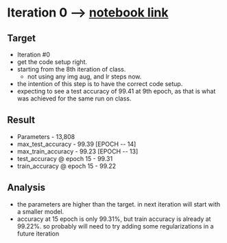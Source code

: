 # Iteration 0 --> [notebook link](https://github.com/askmuhsin/weights_heist_eva7/blob/main/S5/nbs/iteration_0.ipynb)
## Target
- Iteration #0
- get the code setup right.
- starting from the 8th iteration of class.
  - not using any img aug, and lr steps now.
- the intention of this step is to have the correct code setup.
- expecting to see a test accuracy of 99.41 at 9th epoch, as that is what was achieved for the same run on class.

## Result
  - Parameters - 13,808
  - max_test_accuracy 		- 99.39	[EPOCH -- 14]
  - max_train_accuracy 		- 99.23	[EPOCH -- 13]
  - test_accuracy @ epoch 15 	- 99.31
  - train_accuracy @ epoch 15 	- 99.22

## Analysis
- the parameters are higher than the target. in next iteration will start with a smaller model. 
- accuracy at 15 epoch is only 99.31%, but train accuracy is already at 99.22%. so probably will need to try adding some regularizations in a future iteration
